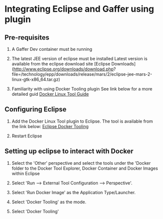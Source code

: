 # Integrating Eclipse and Gaffer using plugin

## Pre-requisites

1. A Gaffer Dev container must be running

2. The latest JEE version of eclipse must be installed
   Latest version is available from the eclipse download site
  [Eclipse Downloads](http://www.eclipse.org/downloads/download.php? file=/technology/epp/downloads/release/mars/2/eclipse-jee-mars-2-linux-gtk-x86_64.tar.gz)

3. Familiarity with using Docker Tooling plugin
See link below for a more detailed guid
[Docker Linux Tool Guide](https://wiki.eclipse.org/Linux_Tools_Project/Docker_Tooling/User_Guide)

## Configuring Eclipse
1. Add the Docker Linux Tool plugin to Eclipse. The tool is available from the link below:
[Eclipse Docker Tooling](http://download.eclipse.org/linuxtools/update-docker-1.2/) 



2. Restart Eclipse

## Setting up eclipse to interact with Docker

1. Select the 'Other' perspective and select the tools under the 'Docker folder to the Docker Tool  Explorer, Docker Container and Docker Images within Eclipse

2. Select 'Run --> External Tool Configuration --> Perspective'.

3. Select 'Run Docker Image' as the Application Type/Launcher.

4. Select 'Docker Tooling' as the mode.



3. Select 'Docker Tooling'


